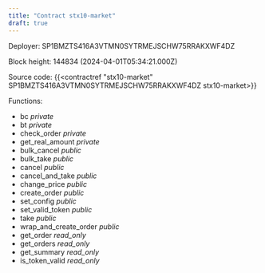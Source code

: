 ```yaml
---
title: "Contract stx10-market"
draft: true
---
```

Deployer: SP1BMZTS416A3VTMN0SYTRMEJSCHW75RRAKXWF4DZ


 



Block height: 144834 (2024-04-01T05:34:21.000Z)

Source code: {{<contractref "stx10-market" SP1BMZTS416A3VTMN0SYTRMEJSCHW75RRAKXWF4DZ stx10-market>}}

Functions:

* bc _private_
* bt _private_
* check_order _private_
* get_real_amount _private_
* bulk_cancel _public_
* bulk_take _public_
* cancel _public_
* cancel_and_take _public_
* change_price _public_
* create_order _public_
* set_config _public_
* set_valid_token _public_
* take _public_
* wrap_and_create_order _public_
* get_order _read_only_
* get_orders _read_only_
* get_summary _read_only_
* is_token_valid _read_only_
